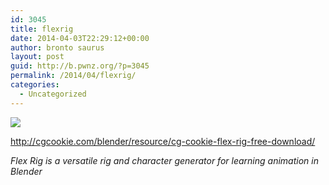 ```yaml
---
id: 3045
title: flexrig
date: 2014-04-03T22:29:12+00:00
author: bronto saurus
layout: post
guid: http://b.pwnz.org/?p=3045
permalink: /2014/04/flexrig/
categories:
  - Uncategorized
---
```

![](http://cgcnetworksites.cgcookie.netdna-cdn.com/blender/files/2013/07/rig_release_feature-649x245.png)

<http://cgcookie.com/blender/resource/cg-cookie-flex-rig-free-download/>

_Flex Rig is a versatile rig and character generator for learning animation in Blender_